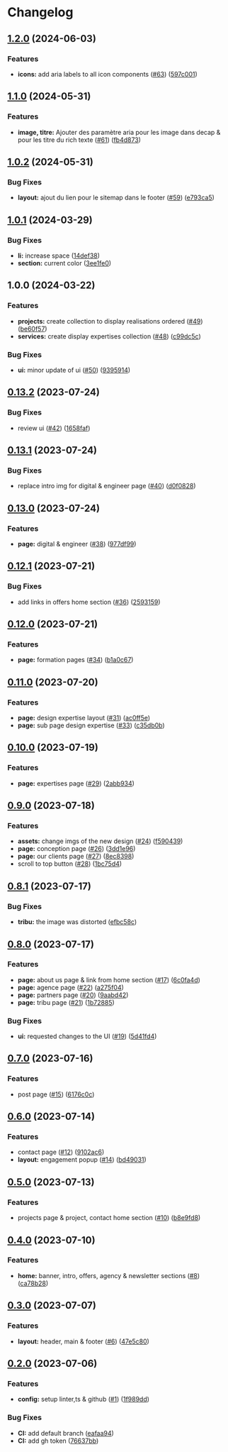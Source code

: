 # Changelog

## [1.2.0](https://github.com/Atipy-Digital/Web/compare/v1.1.0...v1.2.0) (2024-06-03)


### Features

* **icons:** add aria labels to all icon components ([#63](https://github.com/Atipy-Digital/Web/issues/63)) ([597c001](https://github.com/Atipy-Digital/Web/commit/597c001859d4394ab96ae485950d43da5c0d9a45))

## [1.1.0](https://github.com/Atipy-Digital/Web/compare/v1.0.2...v1.1.0) (2024-05-31)


### Features

* **image, titre:** Ajouter des paramètre aria pour les image dans decap & pour les titre du rich texte ([#61](https://github.com/Atipy-Digital/Web/issues/61)) ([fb4d873](https://github.com/Atipy-Digital/Web/commit/fb4d873108cd62b7d9da147dd7f0425829f3755b))

## [1.0.2](https://github.com/Atipy-Digital/Web/compare/v1.0.1...v1.0.2) (2024-05-31)


### Bug Fixes

* **layout:** ajout du lien pour le sitemap dans le footer ([#59](https://github.com/Atipy-Digital/Web/issues/59)) ([e793ca5](https://github.com/Atipy-Digital/Web/commit/e793ca5185cba7eea902fdfac8599ee47acd7222))

## [1.0.1](https://github.com/Atipy-Digital/Web/compare/v1.0.0...v1.0.1) (2024-03-29)


### Bug Fixes

* **li:** increase space ([14def38](https://github.com/Atipy-Digital/Web/commit/14def38c074e2bd4bc326d42c1f3e3bb3383e5f8))
* **section:** current color ([3ee1fe0](https://github.com/Atipy-Digital/Web/commit/3ee1fe0effc538540d32f0476d7fa0b133f92d31))

## 1.0.0 (2024-03-22)


### Features

* **projects:** create collection to display realisations ordered ([#49](https://github.com/Atipy-Digital/Web/issues/49)) ([be60f57](https://github.com/Atipy-Digital/Web/commit/be60f5710d8f8d142f7eea4b7968a3aeabfa083f))
* **services:** create display expertises collection ([#48](https://github.com/Atipy-Digital/Web/issues/48)) ([c99dc5c](https://github.com/Atipy-Digital/Web/commit/c99dc5c517b0d63a8781ea0921070d79c8974cf2))


### Bug Fixes

* **ui:** minor update of ui ([#50](https://github.com/Atipy-Digital/Web/issues/50)) ([9395914](https://github.com/Atipy-Digital/Web/commit/9395914b98b26dc59de1b231dc2d21d9f439019a))

## [0.13.2](https://github.com/Atipy-Digital/Web/compare/v0.13.1...v0.13.2) (2023-07-24)


### Bug Fixes

* review ui ([#42](https://github.com/Atipy-Digital/Web/issues/42)) ([1658faf](https://github.com/Atipy-Digital/Web/commit/1658faf5bb9eb3ff2009a643968921b4ce9f82ff))

## [0.13.1](https://github.com/Atipy-Digital/Web/compare/v0.13.0...v0.13.1) (2023-07-24)


### Bug Fixes

* replace intro img for digital & engineer page ([#40](https://github.com/Atipy-Digital/Web/issues/40)) ([d0f0828](https://github.com/Atipy-Digital/Web/commit/d0f082815609fc7afea71ff00e8ad5d52db7c614))

## [0.13.0](https://github.com/Atipy-Digital/Web/compare/v0.12.1...v0.13.0) (2023-07-24)


### Features

* **page:** digital & engineer ([#38](https://github.com/Atipy-Digital/Web/issues/38)) ([977df99](https://github.com/Atipy-Digital/Web/commit/977df99534939550ecbe4fda11cb19b7f1db8b03))

## [0.12.1](https://github.com/Atipy-Digital/Web/compare/v0.12.0...v0.12.1) (2023-07-21)


### Bug Fixes

* add links in offers home section ([#36](https://github.com/Atipy-Digital/Web/issues/36)) ([2593159](https://github.com/Atipy-Digital/Web/commit/2593159908c75b98c213d3a6605acf756ed8ea47))

## [0.12.0](https://github.com/Atipy-Digital/Web/compare/v0.11.0...v0.12.0) (2023-07-21)


### Features

* **page:** formation pages ([#34](https://github.com/Atipy-Digital/Web/issues/34)) ([b1a0c67](https://github.com/Atipy-Digital/Web/commit/b1a0c67dc086ef16542012d757e81afac2eb319e))

## [0.11.0](https://github.com/Atipy-Digital/Web/compare/v0.10.0...v0.11.0) (2023-07-20)


### Features

* **page:** design expertise layout ([#31](https://github.com/Atipy-Digital/Web/issues/31)) ([ac0ff5e](https://github.com/Atipy-Digital/Web/commit/ac0ff5e7bb3d61b89a1013f8cb8cb548f5ed0ce4))
* **page:** sub page design expertise ([#33](https://github.com/Atipy-Digital/Web/issues/33)) ([c35db0b](https://github.com/Atipy-Digital/Web/commit/c35db0b6fce740627a98411182f0aab2c19f11dd))

## [0.10.0](https://github.com/Atipy-Digital/Web/compare/v0.9.0...v0.10.0) (2023-07-19)


### Features

* **page:** expertises page ([#29](https://github.com/Atipy-Digital/Web/issues/29)) ([2abb934](https://github.com/Atipy-Digital/Web/commit/2abb9347c4d726434f2efafdd2b949f2d67f9221))

## [0.9.0](https://github.com/Atipy-Digital/Web/compare/v0.8.1...v0.9.0) (2023-07-18)


### Features

* **assets:** change imgs of the new design ([#24](https://github.com/Atipy-Digital/Web/issues/24)) ([f590439](https://github.com/Atipy-Digital/Web/commit/f590439967c98e632bcc189a2765518aac1c2dfc))
* **page:** conception page ([#26](https://github.com/Atipy-Digital/Web/issues/26)) ([3dd1e96](https://github.com/Atipy-Digital/Web/commit/3dd1e965716bbb522e81c07f17714d21d3f2231d))
* **page:** our clients page ([#27](https://github.com/Atipy-Digital/Web/issues/27)) ([8ec8398](https://github.com/Atipy-Digital/Web/commit/8ec8398f3b3566abfed0b49a0e8d7e6c30098974))
* scroll to top button ([#28](https://github.com/Atipy-Digital/Web/issues/28)) ([1bc75d4](https://github.com/Atipy-Digital/Web/commit/1bc75d48deeb1c6e252a89ac1856863eec9b3df8))

## [0.8.1](https://github.com/Atipy-Digital/Web/compare/v0.8.0...v0.8.1) (2023-07-17)


### Bug Fixes

* **tribu:** the image was distorted ([efbc58c](https://github.com/Atipy-Digital/Web/commit/efbc58c1ae8110a471a07f2284b2ad8f39c0fac3))

## [0.8.0](https://github.com/Atipy-Digital/Web/compare/v0.7.0...v0.8.0) (2023-07-17)


### Features

* **page:** about us page & link from home section ([#17](https://github.com/Atipy-Digital/Web/issues/17)) ([6c0fa4d](https://github.com/Atipy-Digital/Web/commit/6c0fa4d46e83e71dcc08b0d1750c273e04bf98fa))
* **page:** agence page ([#22](https://github.com/Atipy-Digital/Web/issues/22)) ([a275f04](https://github.com/Atipy-Digital/Web/commit/a275f048c848a732bc5efcf87a23b2d84bb35334))
* **page:** partners page ([#20](https://github.com/Atipy-Digital/Web/issues/20)) ([9aabd42](https://github.com/Atipy-Digital/Web/commit/9aabd42e55de827c05bc650daaa03d0901bdb05b))
* **page:** tribu page ([#21](https://github.com/Atipy-Digital/Web/issues/21)) ([1b72885](https://github.com/Atipy-Digital/Web/commit/1b72885d94857b3b0315d0ecbdd5113f65e3d16b))


### Bug Fixes

* **ui:** requested changes to the UI ([#19](https://github.com/Atipy-Digital/Web/issues/19)) ([5d41fd4](https://github.com/Atipy-Digital/Web/commit/5d41fd494036fce1e6f2a909b3a35e90910d8249))

## [0.7.0](https://github.com/Atipy-Digital/Web/compare/v0.6.0...v0.7.0) (2023-07-16)


### Features

* post page ([#15](https://github.com/Atipy-Digital/Web/issues/15)) ([6176c0c](https://github.com/Atipy-Digital/Web/commit/6176c0ca4ee4e34773efd0e0b618e7c20b4fa02b))

## [0.6.0](https://github.com/Atipy-Digital/Web/compare/v0.5.0...v0.6.0) (2023-07-14)


### Features

* contact page ([#12](https://github.com/Atipy-Digital/Web/issues/12)) ([9102ac6](https://github.com/Atipy-Digital/Web/commit/9102ac69814c04a9373fc792780e7ab056ad28a6))
* **layout:** engagement popup ([#14](https://github.com/Atipy-Digital/Web/issues/14)) ([bd49031](https://github.com/Atipy-Digital/Web/commit/bd4903195a6ae4a4e2d97a7c4bcb88a812735e54))

## [0.5.0](https://github.com/Atipy-Digital/Web/compare/v0.4.0...v0.5.0) (2023-07-13)


### Features

* projects page & project, contact home section ([#10](https://github.com/Atipy-Digital/Web/issues/10)) ([b8e9fd8](https://github.com/Atipy-Digital/Web/commit/b8e9fd8bf5203f57ca135cfdba8465b7baf4c93e))

## [0.4.0](https://github.com/Atipy-Digital/Web/compare/v0.3.0...v0.4.0) (2023-07-10)


### Features

* **home:** banner, intro, offers, agency & newsletter sections ([#8](https://github.com/Atipy-Digital/Web/issues/8)) ([ca78b28](https://github.com/Atipy-Digital/Web/commit/ca78b282ba959727b004083760cdc11c656d14cf))

## [0.3.0](https://github.com/Atipy-Digital/Web/compare/v0.2.0...v0.3.0) (2023-07-07)


### Features

* **layout:** header, main & footer ([#6](https://github.com/Atipy-Digital/Web/issues/6)) ([47e5c80](https://github.com/Atipy-Digital/Web/commit/47e5c808d9b27b253461f826396ede5f5c1806c9))

## [0.2.0](https://github.com/Atipy-Digital/Web/compare/v0.1.0...v0.2.0) (2023-07-06)


### Features

* **config:** setup linter,ts & github ([#1](https://github.com/Atipy-Digital/Web/issues/1)) ([1f989dd](https://github.com/Atipy-Digital/Web/commit/1f989dde88f55db3d01110d66b11f51cb48005f5))


### Bug Fixes

* **CI:** add default branch ([eafaa94](https://github.com/Atipy-Digital/Web/commit/eafaa94ecc107454573c6129ed6ef172e3b39311))
* **CI:** add gh token ([76637bb](https://github.com/Atipy-Digital/Web/commit/76637bb9e5221253a4c29b234f14b5c731d4aac5))
